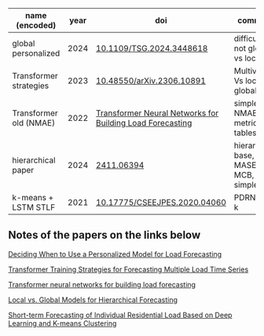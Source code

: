| name (encoded)                | year | doi                                                                                                  | comment                              |
|-----------------------|------|------------------------------------------------------------------------------------------------------|--------------------------------------|
| global personalized   | 2024 | [10.1109/TSG.2024.3448618](https://doi.org/10.1109/TSG.2024.3448618)                                | difficult, not global vs local       |
| Transformer strategies| 2023 | [10.48550/arXiv.2306.10891](https://arxiv.org/abs/2306.10891)                                       | Multivariate Vs local Vs global      |
| Transformer old (NMAE)| 2022 | [Transformer Neural Networks for Building Load Forecasting](https://www.researchgate.net/publication/367221543_Transformer_Neural_Networks_for_Building_Load_Forecasting) | simple, NMAE metric, tables          |
| hierarchical paper    | 2024 | [2411.06394](https://arxiv.org/abs/2411.06394)                                                      | hierarhcy base, MASE, MCB, simple    |
| k-means + LSTM STLF   | 2021 | [10.17775/CSEEJPES.2020.04060](https://doi.org/10.17775/CSEEJPES.2020.04060)                        | PDRNN vs k

**Notes of the papers on the links below**
---

[Deciding When to Use a Personalized Model for Load Forecasting ](https://cooked-flier-beb.notion.site/Deciding-When-to-Use-a-Personalized-Model-for-Load-Forecasting-21a065be0c03806eabdce8a6033a3b8b?source=copy_link)

[Transformer Training Strategies for Forecasting Multiple Load Time Series](https://cooked-flier-beb.notion.site/Transformer-Training-Strategies-for-Forecasting-Multiple-Load-Time-Series-21a065be0c0380bd9336e683ffdb62ee?source=copy_link)

[Transformer neural networks for building load forecasting](https://cooked-flier-beb.notion.site/Transformer-neural-networks-for-building-load-forecasting-21b065be0c038054851feb01a01b2b73?source=copy_link)

[Local vs. Global Models for Hierarchical Forecasting ](https://cooked-flier-beb.notion.site/Local-vs-Global-Models-for-Hierarchical-Forecasting-21a065be0c03805c98b1e5bff40abf66?pvs=74)

[Short-term Forecasting of Individual Residential
Load Based on Deep Learning and
K-means Clustering](https://cooked-flier-beb.notion.site/Short-term-Forecasting-of-Individual-Residential-Load-Based-on-Deep-Learning-and-K-means-Clustering-21d065be0c03805b8ecfd299dc697fe5)
